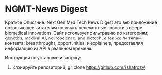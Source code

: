 # NGMT-News Digest 

Краткое Описание:
Next Gen Med Tech News Digest это веб приложение позволяющее читателям получать релевантные новости в сфере biomedical innovations. 
Сайт использует фильтрацию по категориям; genetics, medical AI, neuroscience, and biotech, а так же по типам контента; breakthroughs, opportunities, и explainers, 
предоставляя информацию из API в реальном времени.

Инструкция по установке и запуску:

1. Клонируйте репозиторий;
	git clone https://github.com/ilshatrozy/
